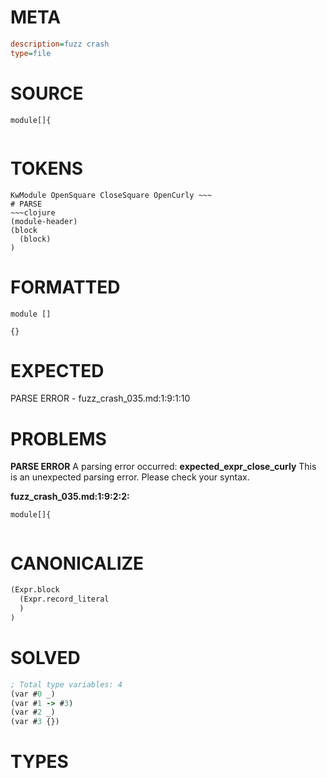 # META
~~~ini
description=fuzz crash
type=file
~~~
# SOURCE
~~~roc
module[]{
 
~~~
# TOKENS
~~~text
KwModule OpenSquare CloseSquare OpenCurly ~~~
# PARSE
~~~clojure
(module-header)
(block
  (block)
)
~~~
# FORMATTED
~~~roc
module []

{}
~~~
# EXPECTED
PARSE ERROR - fuzz_crash_035.md:1:9:1:10
# PROBLEMS
**PARSE ERROR**
A parsing error occurred: **expected_expr_close_curly**
This is an unexpected parsing error. Please check your syntax.

**fuzz_crash_035.md:1:9:2:2:**
```roc
module[]{
 
```


# CANONICALIZE
~~~clojure
(Expr.block
  (Expr.record_literal
  )
)
~~~
# SOLVED
~~~clojure
; Total type variables: 4
(var #0 _)
(var #1 -> #3)
(var #2 _)
(var #3 {})
~~~
# TYPES
~~~roc
~~~

